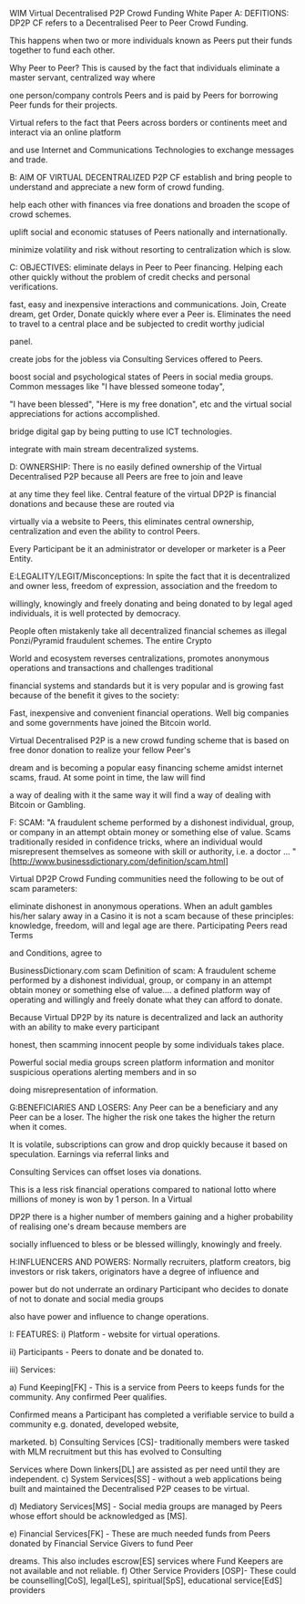 WIM Virtual Decentralised P2P Crowd Funding White Paper
A: DEFITIONS:
DP2P CF refers to a Decentralised Peer to Peer Crowd Funding.

This happens when two or more individuals known as Peers put their funds together to fund each other.

Why Peer to Peer? This is caused by the fact that individuals eliminate a master servant, centralized way where

one person/company controls Peers and is paid by Peers for borrowing Peer funds for their projects.

Virtual refers to the fact that Peers across borders or continents meet and interact via an online platform

and use Internet and Communications Technologies to exchange messages and trade.

B: AIM OF VIRTUAL DECENTRALIZED P2P CF
establish and bring people to understand and appreciate a new form of crowd funding.

help each other with finances via free donations and broaden the scope of crowd schemes.

uplift social and economic statuses of Peers nationally and internationally.

minimize volatility and risk without resorting to centralization which is slow.

C: OBJECTIVES:
eliminate delays in Peer to Peer financing. Helping each other quickly without the problem of credit checks
and personal verifications.

fast, easy and inexpensive interactions and communications. Join, Create dream, get Order, Donate quickly
where ever a Peer is. Eliminates the need to travel to a central place and be subjected to credit worthy judicial

panel.

create jobs for the jobless via Consulting Services offered to Peers.

boost social and psychological states of Peers in social media groups. Common messages like "I have blessed someone today",

"I have been blessed", "Here is my free donation", etc and the virtual social appreciations for actions accomplished.

bridge digital gap by being putting to use ICT technologies.

integrate with main stream decentralized systems.

D: OWNERSHIP:
There is no easily defined ownership of the Virtual Decentralised P2P because all Peers are free to join and leave

at any time they feel like. Central feature of the virtual DP2P is financial donations and because these are routed via

virtually via a website to Peers, this eliminates central ownership, centralization and even the ability to control Peers.

Every Participant be it an administrator or developer or marketer is a Peer Entity.

E:LEGALITY/LEGIT/Misconceptions:
In spite the fact that it is decentralized and owner less, freedom of expression, association and the freedom to

willingly, knowingly and freely donating and being donated to by legal aged individuals, it is well protected by democracy.

People often mistakenly take all decentralized financial schemes as illegal Ponzi/Pyramid fraudulent schemes. The entire Crypto

World and ecosystem reverses centralizations, promotes anonymous operations and transactions and challenges traditional

financial systems and standards but it is very popular and is growing fast because of the benefit it gives to the society:

Fast, inexpensive and convenient financial operations. Well big companies and some governments have joined the Bitcoin world.

Virtual Decentralised P2P is a new crowd funding scheme that is based on free donor donation to realize your fellow Peer's

dream and is becoming a popular easy financing scheme amidst internet scams, fraud. At some point in time, the law will find

a way of dealing with it the same way it will find a way of dealing with Bitcoin or Gambling.

F: SCAM:
"A fraudulent scheme performed by a dishonest individual, group, or company in an attempt obtain money or something else of value. Scams traditionally resided in confidence tricks, where an individual would misrepresent themselves as someone with skill or authority, i.e. a doctor ... "[http://www.businessdictionary.com/definition/scam.html]

Virtual DP2P Crowd Funding communities need the following to be out of scam parameters:

eliminate dishonest in anonymous operations. When an adult gambles his/her salary away in a Casino it is not a
scam because of these principles: knowledge, freedom, will and legal age are there. Participating Peers read Terms

and Conditions, agree to

BusinessDictionary.com
scam
Definition of scam: A fraudulent scheme performed by a dishonest individual, group, or company in an attempt obtain money or something else of value....
a defined platform way of operating and willingly and freely donate what they can afford to donate.

Because Virtual DP2P by its nature is decentralized and lack an authority with an ability to make every participant

honest, then scamming innocent people by some individuals takes place.

Powerful social media groups screen platform information and monitor suspicious operations alerting members and in so

doing misrepresentation of information.

G:BENEFICIARIES AND LOSERS:
Any Peer can be a beneficiary and any Peer can be a loser. The higher the risk one takes the higher the return when it comes.

It is volatile, subscriptions can grow and drop quickly because it based on speculation. Earnings via referral links and

Consulting Services can offset loses via donations.

This is a less risk financial operations compared to national lotto where millions of money is won by 1 person. In a Virtual

DP2P there is a higher number of members gaining and a higher probability of realising one's dream because members are

socially influenced to bless or be blessed willingly, knowingly and freely.

H:INFLUENCERS AND POWERS:
Normally recruiters, platform creators, big investors or risk takers, originators have a degree of influence and

power but do not underrate an ordinary Participant who decides to donate of not to donate and social media groups

also have power and influence to change operations.

I: FEATURES:
i) Platform - website for virtual operations.

ii) Participants - Peers to donate and be donated to.

iii) Services:

a) Fund Keeping[FK] - This is a service from Peers to keeps funds for the community. Any confirmed Peer qualifies.

Confirmed means a Participant has completed a verifiable service to build a community e.g. donated, developed website, 

marketed.
b) Consulting Services [CS]- traditionally members were tasked with MLM recruitment but this has evolved to Consulting

Services where Down linkers[DL] are assisted as per need until they are independent.
c) System Services[SS] - without a web applications being built and maintained the Decentralised P2P ceases to be virtual.

d) Mediatory Services[MS] - Social media groups are managed by Peers whose effort should be acknowledged as [MS].

e) Financial Services[FK] - These are much needed funds from Peers donated by Financial Service Givers to fund Peer

dreams. This also includes escrow[ES] services where Fund Keepers are not available and not reliable.
f) Other Service Providers [OSP]- These could be counselling[CoS], legal[LeS], spiritual[SpS], educational service[EdS] providers
